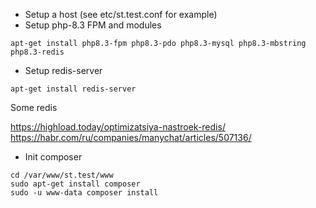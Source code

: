 * Setup a host (see etc/st.test.conf for example)
* Setup php-8.3 FPM and modules
```shell
apt-get install php8.3-fpm php8.3-pdo php8.3-mysql php8.3-mbstring php8.3-redis
```

* Setup redis-server
```shell
apt-get install redis-server
```

Some redis 

https://highload.today/optimizatsiya-nastroek-redis/
https://habr.com/ru/companies/manychat/articles/507136/


* Init composer
```shell
cd /var/www/st.test/www
sudo apt-get install composer
sudo -u www-data composer install
```